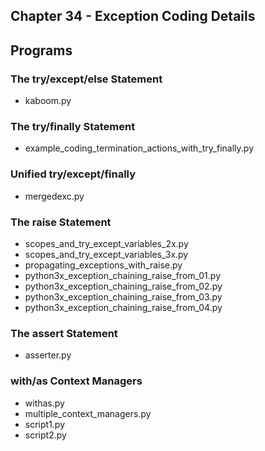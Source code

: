 ## Chapter 34 - Exception Coding Details

## Programs

### The try/except/else Statement
* kaboom.py

### The try/finally Statement
* example\_coding\_termination\_actions\_with\_try\_finally.py

### Unified try/except/finally
* mergedexc.py

### The raise Statement
* scopes\_and\_try\_except\_variables\_2x.py
* scopes\_and\_try\_except\_variables\_3x.py
* propagating\_exceptions\_with\_raise.py
* python3x\_exception\_chaining\_raise\_from\_01.py
* python3x\_exception\_chaining\_raise\_from\_02.py
* python3x\_exception\_chaining\_raise\_from\_03.py
* python3x\_exception\_chaining\_raise\_from\_04.py

### The assert Statement
* asserter.py

### with/as Context Managers
* withas.py
* multiple\_context\_managers.py
* script1.py
* script2.py
